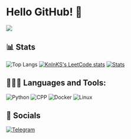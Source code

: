 # Hello GitHub! 👋
![](https://komarev.com/ghpvc/?username=rlate0&color=blue&style=flat)

## 📊 Stats
![Top Langs](https://github-readme-stats.vercel.app/api/top-langs/?username=rlate0&langs_count=8_icons=true&theme=radical)
[![KnlnKS's LeetCode stats](https://leetcode-stats-six.vercel.app/?username=KnlnKS)](https://github.com/KnlnKS/leetcode-stats)
[![Stats](https://github-readme-stats.vercel.app/api?username=rlate0&show_icons=true&theme=radical)](https://github-readme-stats.vercel.app/api?username=rlate0&show_icons=true&theme=radical)

 ## 👨🏻‍💻 Languages and Tools:
![Python](https://img.shields.io/badge/-python-090909?style=for-the-badge&logo=python)
![CPP](https://img.shields.io/badge/-c++-090909?style=for-the-badge&logo=cplusplus)
![Docker](https://img.shields.io/badge/-docker-090909?style=for-the-badge&logo=docker)
![Linux](https://img.shields.io/badge/-linux-090909?style=for-the-badge&logo=linux)

## 🔗 Socials
[![Telegram](https://img.shields.io/badge/-Telegram-090909?style=for-the-badge&logo=telegram)](https://t.me/rlate0)
